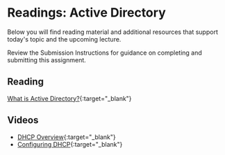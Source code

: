 # Readings: Active Directory

Below you will find reading material and additional resources that support today's topic and the upcoming lecture.

Review the Submission Instructions for guidance on completing and submitting this assignment.

## Reading

[What is Active Directory?](https://www.cyberark.com/what-is/active-directory/){:target="_blank"}

## Videos

- [DHCP Overview](https://www.professormesser.com/network-plus/n10-008/n10-008-video/dhcp-overview-n10-008/){:target="_blank"}
- [Configuring DHCP](https://www.professormesser.com/network-plus/n10-008/n10-008-video/configuring-dhcp-n10-008/){:target="_blank"}
